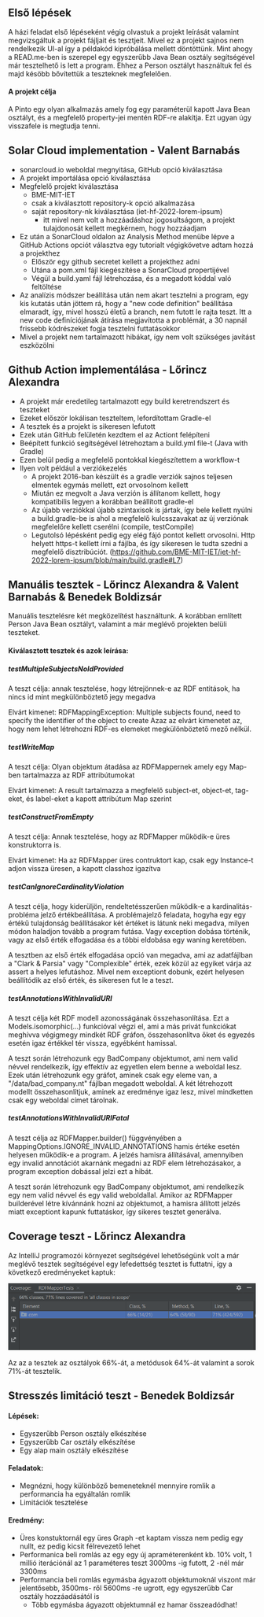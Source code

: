 

## Első lépések
A házi feladat első lépéseként végig olvastuk a projekt leírását valamint megvizsgáltuk a projekt fájljait és tesztjeit. Mivel ez a projekt sajnos nem rendelkezik UI-al így a példakód kipróbálása mellett döntöttünk.
Mint ahogy a READ.me-ben is szerepel egy egyszerűbb Java Bean osztály segítségével már tesztelhető is lett a program.
Ehhez a Person osztályt használtuk fel és majd késöbb bővítettük a teszteknek megfelelően.

#### A projekt célja
A Pinto egy olyan alkalmazás amely fog egy paraméterül kapott Java Bean osztályt, és a megfelelő property-jei mentén RDF-re alakítja. Ezt ugyan úgy visszafele is megtudja tenni.

## Solar Cloud implementation - Valent Barnabás

- sonarcloud.io weboldal megnyitása, GitHub opció kiválasztása
- A projekt importálása opció kiválasztása
- Megfelelő projekt kiválasztása 
    - BME-MIT-IET
    - csak a kiválasztott repository-k opció alkalmazása
    - saját repository-nk kiválasztása (iet-hf-2022-lorem-ipsum)
        - itt mivel nem volt a hozzáadáshoz jogosultságom, a projekt tulajdonosát kellett megkérnem, hogy hozzáadjam
- Ez után a SonarCloud oldalon az Analysis Method menübe lépve a GitHub Actions opciót választva egy tutorialt végigkövetve adtam hozzá a projekthez
    - Először egy github secretet kellett a projekthez adni
    - Utána a pom.xml fájl kiegészítése a SonarCloud propertijével
    - Végül a build.yaml fájl létrehozása, és a megadott kóddal való feltöltése
- Az analízis módszer beállítása után nem akart tesztelni a program, egy kis kutatás után jöttem rá, hogy a "new code definition" beállítása elmaradt, így, mivel hosszú életű a branch, nem futott le rajta teszt. Itt a new code definíciójának átírása megjavította a problémát, a 30 napnál frissebb kódrészeket fogja tesztelni futtatásokkor
- Mivel a projekt nem tartalmazott hibákat, így nem volt szükséges javítást eszközölni


## Github Action implementálása - Lőrincz Alexandra
- A projekt már eredetileg tartalmazott egy build keretrendszert és teszteket
- Ezeket először lokálisan teszteltem, lefordítottam Gradle-el
- A tesztek és a projekt is sikeresen lefutott
- Ezek után GitHub felületén kezdtem el az Actiont felépíteni
- Beépített funkció segítségével létrehoztam a build.yml file-t (Java with Gradle)
- Ezen belül pedig a megfelelő pontokkal kiegészítettem a workflow-t
- Ilyen volt például a verziókezelés
  - A projekt 2016-ban készült és a gradle verziók sajnos teljesen elmentek egymás mellett, ezt orvosolnom kellett
  - Miután ez megvolt a Java verzión is állítanom kellett, hogy kompatibilis legyen a korábban beállított gradle-el
  - Az újabb verziókkal újabb szintaxisok is jártak, így bele kellett nyúlni a build.gradle-be is ahol a megfelelő kulcsszavakat az új verziónak megfelelőre kellett cserélni (compile, testCompile)
  - Legutolsó lépésként pedig egy elég fájó pontot kellett orvosolni. Http helyett https-t kellett írni a fájlba, és így sikeresen le tudta szedni a megfelelő disztribúciót. (https://github.com/BME-MIT-IET/iet-hf-2022-lorem-ipsum/blob/main/build.gradle#L7)

## Manuális tesztek - Lőrincz Alexandra & Valent Barnabás & Benedek Boldizsár
  
Manuális tesztelésre két megközelítést használtunk. A korábban említett Person Java Bean osztályt, valamint a már meglévő projekten belüli teszteket.

#### Kiválasztott tesztek és azok leírása:
  
##### testMultipleSubjectsNoIdProvided

A teszt célja: annak tesztelése, hogy létrejönnek-e az RDF entitások, ha nincs id mint megkülönböztető jegy megadva

Elvárt kimenet: RDFMappingException: Multiple subjects found, need to specify the identifier of the object to create
Azaz az elvárt kimenetet az, hogy nem lehet létrehozni RDF-es elemeket megkülönböztető mező nélkül.

##### testWriteMap

A teszt célja: Olyan objektum átadása az RDFMappernek amely egy Map-ben tartalmazza az RDF attribútumokat

Elvárt kimenet: A result tartalmazza a megfelelő subject-et, object-et, tag-eket, és label-eket a kapott attribútum Map szerint

##### testConstructFromEmpty

A teszt célja: Annak tesztelése, hogy az RDFMapper működik-e üres konstruktorra is.

Elvárt kimenet: Ha az RDFMapper üres contruktort kap, csak egy Instance-t adjon vissza üresen, a kapott classhoz igazítva

##### testCanIgnoreCardinalityViolation

A teszt célja, hogy kiderüljön, rendeltetésszerűen működik-e a kardinalitás-probléma jelző értékbeállítása. A problémajelző feladata, hogyha egy egy értékű tulajdonság beállításakor két értéket is látunk neki megadva, milyen módon haladjon tovább a program futása. Vagy exception dobása történik, vagy az első érték elfogadása és a többi eldobása egy waning keretében.

A tesztben az első érték elfogadása opció van megadva, ami az adatfájlban a "Clark & Parsia" vagy "Complexible" érték, ezek közül az egyiket várja az assert a helyes lefutáshoz. Mivel nem exceptiont dobunk, ezért helyesen beállítódik az első érték, és sikeresen fut le a teszt.

##### testAnnotationsWithInvalidURI

A teszt célja két RDF modell azonosságának összehasonlítása. Ezt a Models.isomorphic(...) funkcióval végzi el, ami a más privát funkciókat meghívva végigmegy mindkét RDF gráfon, összehasonlítva őket és egyezés esetén igaz értékkel tér vissza, egyébként hamissal.

A teszt során létrehozunk egy BadCompany objektumot, ami nem valid névvel rendelkezik, így effektív az egyetlen elem benne a weboldal lesz. Ezek után létrehozunk egy gráfot, aminek csak egy eleme van, a "/data/bad_company.nt" fájlban megadott weboldal. A két létrehozott modellt összehasonlítjuk, aminek az eredménye igaz lesz, mivel mindketten csak egy weboldal címet tárolnak.

##### testAnnotationsWithInvalidURIFatal

A teszt célja az RDFMapper.builder() függvényében a MappingOptions.IGNORE_INVALID_ANNOTATIONS hamis értéke esetén helyesen működik-e a program. A jelzés hamisra állításával, amennyiben egy invalid annotációt akarnánk megadni az RDF elem létrehozásakor, a program exception dobással jelzi ezt a hibát.

A teszt során létrehozunk egy BadCompany objektumot, ami rendelkezik egy nem valid névvel és egy valid weboldallal. Amikor az RDFMapper builderével létre kívánnánk hozni az objektumot, a hamisra állított jelzés miatt exceptiont kapunk futtatáskor, így sikeres tesztet generálva.

## Coverage teszt - Lőrincz Alexandra

Az IntelliJ programozói környezet segítségével lehetőségünk volt a már meglévő tesztek segítségével egy lefedettség tesztet is futtatni, így a következő eredményeket kaptuk:

![](coverage_test.png)

Az az a tesztek az osztályok 66%-át, a metódusok 64%-át valamint a sorok 71%-át tesztelik.


## Stresszés limitáció teszt - Benedek Boldizsár
#### Lépések:
- Egyszerűbb Person osztály elkészítése
- Egyszerűbb Car osztály elkészítése
- Egy alap main osztály elkészítése
#### Feladatok:
- Megnézni, hogy különböző bemeneteknél mennyire romlik a performancia ha egyáltalán romlik
- Limitációk tesztelése
#### Eredmény:
- Üres konstuktornál egy üres Graph -et kaptam vissza nem pedig egy nullt, ez pedig kicsit félrevezető lehet
- Performanica beli romlás az egy egy új apraméterenként kb. 10% volt, 1 millió iterációnál az 1 paraméteres teszt 3000ms -ig futott, 2 -nél már 3300ms
- Performancia beli romlás egymásba ágyazott objektumoknál viszont már jelentősebb, 3500ms- ről 5600ms -re ugrott, egy egyszerűbb Car osztály hozzáadásától is
   - Több egymásba ágyazott objektumnál ez hamar összeadódhat!
